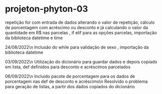 # projeton-phyton-03
repetição for com entrada de dados alterando o valor de repetição, cálculo de porcentagem com acréscimo ou desconto e já calculando o valor da quantidade em R$ nas parcelas , if elif para as  opções parcelas, importação da biblioteca datetime e time  

24/08/2022\n
Inclusão do while para validação de sexo , importação da biblioteca datetime 

03/09/2022\n
Utilização do dicionário para guardar dados e depois copiado em lista, def definidos para desconto e acréscimos parcelados 

06/09/2022\n
Incluido pacote de porcentagem para os dados de porcentagem nas def de desconto e acréscimo\n
Resolvido o problema para geração de listas, a partir dos dados copiados do dicionário 
